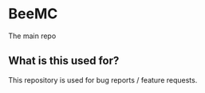 # BeeMC
The main repo

## What is this used for?
This repository is used for bug reports / feature requests.
